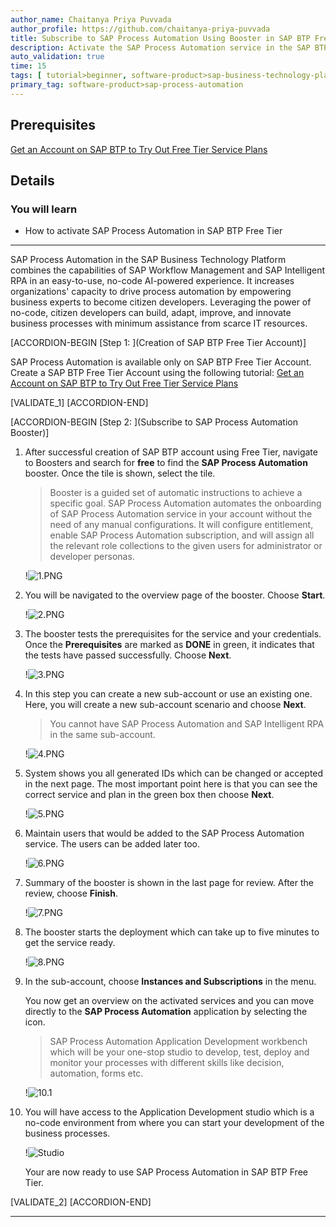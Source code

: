 ```yaml
---
author_name: Chaitanya Priya Puvvada
author_profile: https://github.com/chaitanya-priya-puvvada
title: Subscribe to SAP Process Automation Using Booster in SAP BTP Free Tier
description: Activate the SAP Process Automation service in the SAP BTP with booster
auto_validation: true
time: 15
tags: [ tutorial>beginner, software-product>sap-business-technology-platform, tutorial>free-tier ]
primary_tag: software-product>sap-process-automation
---
```


## Prerequisites
   [Get an Account on SAP BTP to Try Out Free Tier Service Plans](btp-free-tier-account)

## Details
### You will learn
  - How to activate SAP Process Automation in SAP BTP Free Tier

---
SAP Process Automation in the SAP Business Technology Platform combines the capabilities of SAP Workflow Management and SAP Intelligent RPA in an easy-to-use, no-code AI-powered experience. It increases organizations' capacity to drive process automation by empowering business experts to become citizen developers. Leveraging the power of no-code, citizen developers can build, adapt, improve, and innovate business processes with minimum assistance from scarce IT resources.

[ACCORDION-BEGIN [Step 1: ](Creation of SAP BTP Free Tier Account)]

  SAP Process Automation is available only on SAP BTP Free Tier Account.
  Create a SAP BTP Free Tier Account using the following tutorial: [Get an Account on SAP BTP to Try Out Free Tier Service Plans](btp-free-tier-account)

[VALIDATE_1]
[ACCORDION-END]

[ACCORDION-BEGIN [Step 2: ](Subscribe to SAP Process Automation Booster)]

1. After successful creation of SAP BTP account using Free Tier, navigate to Boosters and search for **free** to find the **SAP Process Automation** booster. Once the tile is shown, select the tile.

    > Booster is a guided set of automatic instructions to achieve a specific goal. SAP Process Automation automates the onboarding of SAP Process Automation service in your account without the need of any manual configurations. It will configure entitlement, enable SAP Process Automation subscription, and will assign all the relevant role collections to the given users for administrator or developer personas.

    !![1.PNG](1.png)

2. You will be navigated to the overview page of the booster. Choose **Start**.

    !![2.PNG](2.png)

3.  The booster tests the prerequisites for the service and your credentials. Once the **Prerequisites** are marked as **DONE** in green, it indicates that the tests have passed successfully. Choose **Next**.

    !![3.PNG](3.png)

4. In this step you can create a new sub-account or use an existing one. Here, you will create a new sub-account scenario and choose **Next**.

    > You cannot have SAP Process Automation and SAP Intelligent RPA in the same sub-account.

    !![4.PNG](4.png)

5. System shows you all generated IDs which can be changed or accepted in the next page. The most important point here is that you can see the correct service and plan in the green box then choose **Next**.

    !![5.PNG](5.png)

6. Maintain users that would be added to the SAP Process Automation service. The users can be added later too.

    !![6.PNG](6.png)

7. Summary of the booster is shown in the last page for review. After the review, choose **Finish**.

    !![7.PNG](7.png)  

8. The booster starts the deployment which can take up to five minutes to get the service ready.

    !![8.PNG](8.png)

9. In the sub-account, choose **Instances and Subscriptions** in the menu.

    You now get an overview on the activated services and you can move directly to the **SAP Process Automation** application by selecting the icon.

    > SAP Process Automation Application Development workbench which will be your one-stop studio to develop, test, deploy and monitor your processes with different skills like decision, automation, forms etc.

    !![10.1](10.1.png)

10. You will have access to the Application Development studio which is a no-code environment from where you can start your development of the business processes.

    !![Studio](110.png)

    Your are now ready to use SAP Process Automation in SAP BTP Free Tier.

[VALIDATE_2]
[ACCORDION-END]

---
